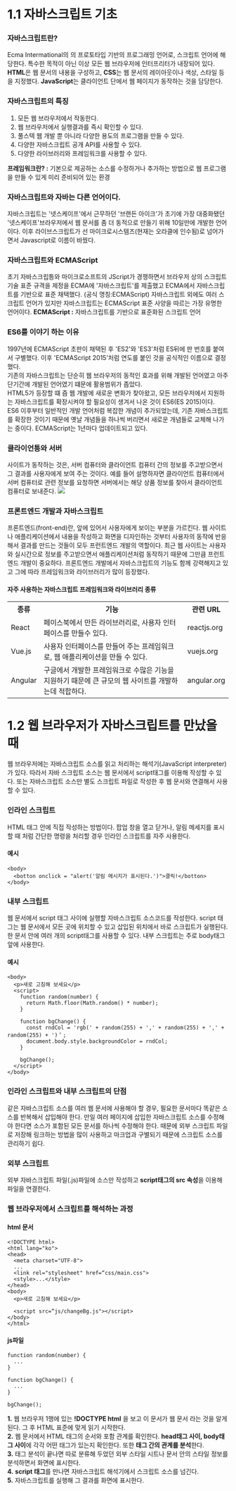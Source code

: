 # 1.1 자바스크립트 기초

### 자바스크립트란?
Ecma Intermational의 의 프로토타입 기반의 프로그래밍 언어로, 스크립트 언어에 해당한다. 특수한 목적이 아닌 이상 모든 웹 브라우저에 인터프리터가 내장되어 있다. **HTML**은 웹 문서의 내용을 구성하고, **CSS**는 웹 문서의 레이아웃이나 색상, 스타일 등을 지정했다. **JavaScript**는 클라이언트 단에서 웹 페이지가 동작하는 것을 담당한다. 

### 자바스크립트의 특징
1. 모든 웹 브라우저에서 작동한다.
2. 웹 브라우저에서 실행결과를 즉시 확인할 수 있다.
3. 풀스텍 웹 개발 뿐 아니라 다양한 용도의 프로그램을 만들 수 있다.
4. 다양한 자바스크립트 공개 API를 사용할 수 있다.
5. 다양한 라이브러리와 프레임워크를 사용할 수 있다. <br>

**프레임워크란? :** 기본으로 제공하는 소스를 수정하거나 추가하는 방법으로 웹 프로그램을 만들 수 있게 미리 준비되어 있는 환경

### 자바스크립트와 자바는 다른 언어이다.
자바스크립트는 '넷스케이프'에서 근무하던 '브랜든 아이크'가 초기에 가장 대중화됐던 '넷스케이프'브라우저에서 웹 문서를 좀 더 동적으로 만들기 위해 10일만에 개발한 언어이다. 이후 라이브스크립트가 선 마이크로시스템즈(현재는 오라클에 인수됨)로 넘어가면서 Javascript로 이름이 바꿨다. 


### 자바스크립트와 ECMAScript
초기 자바스크립틍와 마이크로소프트의 JScript가 경쟁하면서 브라우저 상의 스크립트 기술 표준 규격을 제정을 ECMA에 '자바스크립트'를 제출했고 ECMA에서 자바스크립트를 기반으로 표준 채택했다. (공식 명칭:ECMAScript) 자바스크립트 외에도 여러 스크립트 언어가 있지만 자바스크립트는 ECMAScript 표준 사양을 따르는 가장 유명한 언어이다.
**ECMAScript :** 자바스크립트를 기반으로 표준화된 스크립트 언어

### ES6를 이야기 하는 이유
1997년에 ECMAScript 초판이 채택된 후 'ES2'와 'ES3'처럼 ES뒤에 판 번호를 붙여서 구별했다. 이후 'ECMAScript 2015'처럼 연도를 붙인 것을 공식적인 이름으로 결정했다.<br> 기존의 자바스크립트는 단순히 웹 브라우저의 동적인 효과를 위해 개발된 언어였고 아주 단기간에 개발된 언어였기 떄문에 활용범위가 좁았다. <br> HTML5가 등장할 떄 즘 웹 개발에 새로운 변화가 찾아왔고, 모든 브라우저에서 지원하는 자바스크립트를 확장시켜야 할 필요성이 생겨서 나온 것이 ES6(ES 2015)이다. <br> ES6 이후부터 일반적인 개발 언어처럼 복잡한 개념이 추가되었는데, 기존 자바스크립트를 확장한 것이기 때문에 옛날 개념들을 하나씩 버리면서 새로운 개념들로 교체해 나가는 중이다. ECMAScript는 1년마다 업데이트되고 있다.

### 클라이언틍와 서버
사이트가 동작하는 것은, 서버 컴퓨터와 클라이언트 컴퓨터 간의 정보를 주고받으면서 그 결과를 사용자에게 보여 주는 것이다. 예를 들어 설명하자면 클라이언트 컴퓨터에서 서버 컴퓨터로 관련 정보를 요청하면 서버에서는 해당 상품 정보를 찾아서 클라이언트 컴퓨터로 보내준다. 
<img src="./image/jsimg1.png">

### 프론트엔드 개발과 자바스크립트
프론트엔드(front-end)란, 앞에 있어서 사용자에게 보이는 부분을 가르킨다. 웹 사이트나 애플리케이션에서 내용을 작성하고 화면을 디자인하는 것부터 사용자의 동작에 반응해서 결과를 만드는 것들이 모두 프런트엔드 개발의 역할이다. 최근 웹 사이트는 사용자와 실시간으로 정보를 주고받으면서 애플리케이션처럼 동작하기 때문에 그만큼 프런트엔드 개발이 중요하다.
프론트엔드 개발에서 자바스크립트의 기능도 함께 강력해지고 있고 그에 따라 프레임워크와 라이브러리가 많이 등장했다. 
#### 자주 사용하는 자바스크립트 프레임워크와 라이브러리 종류
<table>
  <tr>
    <th>종류</th>
    <th>기능</th>
    <th>관련 URL</th>
  </tr>
  <tr>
    <td>React</td>
    <td>페이스북에서 만든 라이브러리로, 사용자 인터페이스를 만들수 있다.</td>
    <td>reactjs.org</td>
  </tr>
  <tr>
    <td>Vue.js</td>
    <td>사용자 인터페이스를 만들어 주는 프레임워크로, 웹 애플리케이션을 만들 수 있다.</td>
    <td>vuejs.org</td>
  </tr>
  <tr>
    <td>Angular</td>
    <td>구글에서 개발한 프레임워크로 수많은 기능을 지원하기 때문에 큰 규모의 웹 사이트를 개발하는데 적합하다.</td>
    <td>angular.org</td>
  </tr>
</table>

# 1.2 웹 브라우저가  자바스크립트를 만났을 때 
웹 브라우저에는 자바스크립트 소스를 읽고 처리하는 해석기(JavaScript interpreter)가 있다. 따라서 자바 스크립트 소스는 웹 문서에서 script태그를 이용해 작성할 수 있다. 또는 자바스크립트 소스만 별도 스크립트 파일로 작성한 후 웹 문서와 연결해서 사용할 수 있다. 

### 인라인 스크립트 
HTML 태그 안에 직접 작성하는 방법이다. 팝업 창을 열고 닫거나, 알림 메세지를 표시할 때 처럼 간단한 명령을 처리할 경우 인라인 스크립트를 자주 사용한다.
#### 예시
```
<body>
  <botton onclick = "alert('알림 메시지가 표시된다.')">클릭!</botton>
</body>
```

### 내부 스크립트
웹 문서에서 script 태그 사이에 실행할 자바스크립트 소스코드를 작성한다. script 태그는 웹 문서에서 모든 곳에 위치할 수 있고 삽입된 위치에서 바로 스크립트가 실행된다. 한 문서 안에 여러 개의 script태그를 사용할 수 있다. 내부 스크립트는 주로 body태그 앞에 사용한다.

#### 예시
```
<body>
  <p>새로 고침해 보세요</p>
  <script>
    function random(number) {
      return Math.floor(Math.random() * number);
    }

    function bgChange() {
      const rndCol = 'rgb(' + random(255) + ',' + random(255) + ',' + random(255) + ')＇;
      document.body.style.backgroundColor = rndCol;
    }

    bgChange();
  </script>
</body>
```
### 인라인 스크립트와 내부 스크립트의 단점
같은 자바스크립트 소스를 여러 웹 문서에 사용해야 할 경우, 필요한 문서마다 똑같은 소스를 반복해서 삽입해야 한다. 만일 여러 페이지에 삽입한 자바스크립트 소스를 수정해야 한다면 소스가 포함된 모든 문서를 하나씩 수정해야 한다. 때문에 외부 스크립트 파일로 저장해 링크하는 방법을 많이 사용하고 마크업과 구별되기 때문에 스크립트 소스를 관리하기 쉽다. 

### 외부 스크립트 
외부 자바스크립트 파일(.js)파일에 소스만 작성하고 **script태그의 src 속성**을 이용해 파일을 연결한다. 

### 웹 브라우저에서 스크립트를 해석하는 과정

#### html 문서
```
<!DOCTYPE html>
<html lang="ko">
<head>
  <meta charset="UTF-8">
  ... 
  <link rel="stylesheet" href=“css/main.css">
  <style>...</style>
</head>
<body>
  <p>새로 고침해 보세요</p>
  
  <script src=“js/changeBg.js"></script>
</body>
</html> 
```
#### js파일
```
function random(number) {
  ...
}
 
function bgChange() {
  ...
}
 
bgChange(); 
```
**1.** 웹 브라우저 1행에 있는 **!DOCTYPE html** 을 보고 이 문서가 웹 문서 라는 것을 알게 된다. 그 후 HTML 표준에 맞게 읽기 시작한다. <br>
**2.** 웹 문서에서 HTML 태그의 순서와 포함 관계를 확인한다. **head태그 사이, body태그 사이**에 각각 어떤 태그가 있는지 확인한다. 또한 **태그 간의 관계를 분석**한다. <br>
**3.** 태그 분석이 끝나면 따로 분류해 두었던 외부 스타일 시트나 문서 안의 스타일 정보를 분석하면서 화면에 표시한다. <br>
**4.** **script 태그**를 만나면 자바스크립트 해석기에서 스크립트 소스를 넘긴다.  
**5.** 자바스크립트를 실행해 그 결과를 화면에 표시한다.




